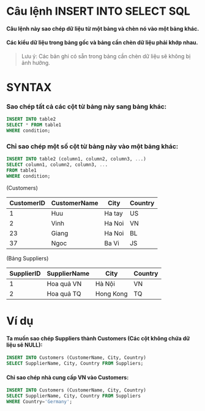 # Câu lệnh INSERT INTO SELECT SQL

#### Câu lệnh này sao chép dữ liệu từ một bảng và chèn nó vào một bảng khác.
#### Các kiểu dữ liệu trong bảng gốc và bảng cần chèn dữ liệu phải khớp nhau.

> Lưu ý: Các bản ghi có sẵn trong bảng cần chèn dữ liệu sẽ không bị ảnh hưởng.

# SYNTAX
### Sao chép tất cả các cột từ bảng này sang bảng khác:
```sql
INSERT INTO table2
SELECT * FROM table1
WHERE condition;
```

### Chỉ sao chép một số cột từ bảng này vào một bảng khác:
```sql
INSERT INTO table2 (column1, column2, column3, ...)
SELECT column1, column2, column3, ...
FROM table1
WHERE condition;
```

(Customers)

| CustomerID | CustomerName |  City    | Country |
|---------   |---------     |----------- | -----  |
| 1          | Huu          |  Ha tay   | US | 
| 2         | Vinh          | Ha Noi   | VN |
| 23          | Giang       |  Ha Noi   | BL |
| 37          | Ngoc        |   Ba Vi   | JS |

(Bảng Suppliers)

| SupplierID | SupplierName |   City |   Country |
|-----------|-------------|------------|------------|
| 1 | Hoa quả VN |  Hà Nội |  VN |
| 2 | Hoa quả TQ |  Hong Kong |  TQ |

# Ví dụ

#### Ta muốn sao chép Suppliers thành Customers (Các cột không chứa dữ liệu sẽ NULL):
```sql
INSERT INTO Customers (CustomerName, City, Country)
SELECT SupplierName, City, Country FROM Suppliers;
```

#### Chỉ sao chép nhà cung cấp VN vào Customers:
```sql
INSERT INTO Customers (CustomerName, City, Country)
SELECT SupplierName, City, Country FROM Suppliers
WHERE Country='Germany';
```